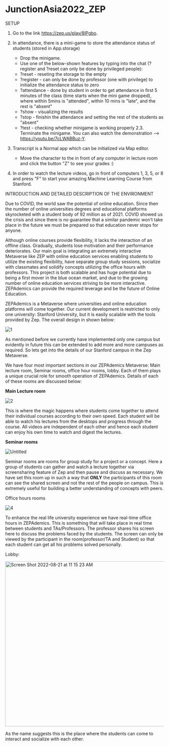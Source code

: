 # JunctionAsia2022_ZEP

SETUP

1. Go to the link https://zep.us/play/8lPgbo. 

2. In attendance, there is a mini-game to store the attendance status of students (stored in App.storage) 
    - Drop the minigame. 
    - Use one of the below-shown features by typing into the chat (?register and ?reset can only be done by privileged people):
    - ?reset - reseting the storage to the empty
    - ?register - can only be done by professor (one with privilege) to initialize the attendance status to zero
    - ?attendance - done by student in order to get attendance in first 5 minutes of the class (time starts when the mini game   dropped), where within 5mins is "attended", within 10 mins is "late", and the rest is "absent" 
    - ?show - visualizing the results  
    - ?stop - finishin the attendance and setting the rest of the students as "absent" 
    - ?test - checking whether minigame is working properly 
2.3. Terminate the minigame.
You can also watch the demonstration --> https://youtu.be/7cLWABBuz-Y.

3. Transcript is a Normal app which can be initialized via Map editor. 
    - Move the character to the in front of any computer in lecture room and click the button "Z" to see your grades :)

4. In order to watch the lecture videos, go in front of computers 1, 3, 5, or 8 and press "F" to start your amazing Machine Learning Course from Stanford.


INTRODUCTION AND DETAILED DESCRIPTION OF THE ENVIRONMENT

Due to COVID, the world saw the potential of online education. Since then the number of online universities degrees and educational platforms skyrocketed with a student body of 92 million as of 2021. COVID showed us the crisis and since there is no guarantee that a similar pandemic won’t take place in the future we must be prepared so that education never stops for anyone.

Although online courses provide flexibility, it lacks the interaction of an offline class. Gradually, students lose motivation and their performance deteriorates. Our main goal is integrating an extremely interactive Metaverse like ZEP with online education services enabling students to utilize the existing flexibility, have separate group study sessions, socialize with classmates and solidify concepts utilizing the office hours with professors. This project is both scalable and has huge potential due to being a first mover in the blue ocean market, and due to the growing number of online education services striving to be more interactive. ZEPAdemics can provide  the required leverage and be the future of Online Education.

ZEPAdemics is a Metaverse where universities and online education platforms will come together. Our current development is restricted to only one university: Stanford University, but it is easily scalable with the tools provided by Zep. The overall design in shown below:

![1](https://user-images.githubusercontent.com/101348852/185772382-e6ca876a-7cd5-4746-a553-a40228c6a6d9.png)

As mentioned before we currently have implemented only one campus but evidently in future this can be extended to add more and more campuses as required. So lets get into the details of our Stanford campus in the Zep Metaverse.

We have four most important sections in our ZEPAdemics Metaverse: Main lecture room, Seminar rooms, office hour rooms, lobby. Each of them plays a unique crucial role for smooth operation of ZEPAdemics. Details of each of these rooms are discussed below:

**Main Lecture room**

![2](https://user-images.githubusercontent.com/101348852/185772390-d58e8935-4a04-488a-a64f-2c9d397ce7a2.png)

This is where the magic happens where students come together to attend their individual courses according to their own speed. Each student will be able to watch his lectures from the desktops and progress through the course. All videos are independent of each other and hence each student can enjoy his own time to watch and digest the lectures.

**Seminar rooms**

![Untitled](https://user-images.githubusercontent.com/101348852/185772393-8876345f-7300-4281-9afe-28d0c755a4e0.png)

Seminar rooms are rooms for group study for a project or a concept. Here a group of students can gather and watch a lecture together via screensharing feature of Zep and then pause and discuss as necessary. We have set this room up in such a way that **ONLY** the participants of this room can see the shared screen and not the rest of the people on campus. This is extremely useful for building a better understanding of concepts with peers. 

Office hours rooms

![4](https://user-images.githubusercontent.com/101348852/185772394-98d9d574-b1f0-4d13-ae06-b61a7207e25e.png)

To enhance the real life university experience we have real-time office hours in ZEPAdemics. This is something that will take place in real time between students  and TAs/Professors. The professor shares his screen here to discuss the problems faced by the students. The screen can only  be viewed by the participant in the room(professor/TA and Student) so that each student can get all his problems solved personally. 

Lobby:

<img width="523" alt="Screen Shot 2022-08-21 at 11 15 23 AM" src="https://user-images.githubusercontent.com/101348852/185772424-a4690691-f2bf-4bb9-8a60-08ced51b1c87.png">

As the name suggests this is the place where the students can come to interact and socialize with each other.
